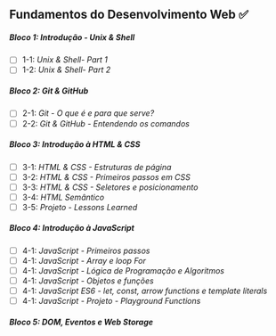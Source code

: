 ## Fundamentos do Desenvolvimento Web :white_check_mark:

##### Bloco 1: Introdução - Unix & Shell

- [ ] 1-1: _Unix & Shell- Part 1_
- [ ] 1-2: _Unix & Shell- Part 2_

##### Bloco 2: Git & GitHub

- [ ] 2-1: _Git - O que é e para que serve?_
- [ ] 2-2: _Git & GitHub - Entendendo os comandos_

##### Bloco 3: Introdução à HTML & CSS

- [ ] 3-1: _HTML & CSS - Estruturas de página_
- [ ] 3-2: _HTML & CSS - Primeiros passos em CSS_
- [ ] 3-3: _HTML & CSS - Seletores e posicionamento_
- [ ] 3-4: _HTML Semântico_
- [ ] 3-5: _Projeto - Lessons Learned_

##### Bloco 4: Introdução à JavaScript

- [ ] 4-1: _JavaScript - Primeiros passos_
- [ ] 4-1: _JavaScript - Array e loop For_
- [ ] 4-1: _JavaScript - Lógica de Programação e Algoritmos_
- [ ] 4-1: _JavaScript - Objetos e funções_
- [ ] 4-1: _JavaScript ES6 - let, const, arrow functions e template literals_
- [ ] 4-1: _JavaScript - Projeto - Playground Functions_

##### Bloco 5: DOM, Eventos e Web Storage

